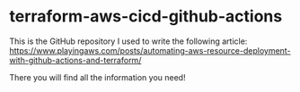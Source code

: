 # terraform-aws-cicd-github-actions
This is the GitHub repository I used to write the following article: https://www.playingaws.com/posts/automating-aws-resource-deployment-with-github-actions-and-terraform/

There you will find all the information you need!
